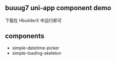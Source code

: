 ## buuug7 uni-app component demo

下载在 HbuilderX 中运行即可

## components 

+ simple-datetime-picker
+ simple-loading-skeleton
